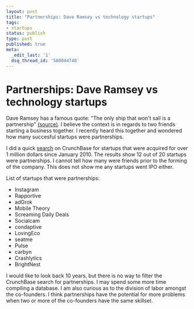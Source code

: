 ```yaml
---
layout: post
title: "Partnerships: Dave Ramsey vs technology startups"
tags:
- startups
status: publish
type: post
published: true
meta:
  _edit_last: '1'
  dsq_thread_id: '580044740'
---
```


# Partnerships: Dave Ramsey vs technology startups

Dave Ramsey has a famous quote: "The only ship that won't sail is a partnership" [(source)](http://www.daveramsey.com/index.cfm?event=askdave/&intContentItemId=123051). I believe the context is in regards to two friends starting a business together. I recently heard this together and wondered how many succesful startups were partnerships.

I did a quick [search](http://www.crunchbase.com/search/advanced/companies/2039685) on CrunchBase for startups that were acquired for over 1 million dollars since January 2010. The results show 12 out of 20 startups were partnerships. I cannot tell how many were friends prior to the forming of the company. This does not show me any startups went IPO either.

List of startups that were partnerships:

 * Instagram
 * Rapportive
 * adGrok
 * Mobile Theory
 * Screaming Daily Deals
 * Socialcam
 * condaptive
 * LovingEco
 * seatme
 * Pulse
 * carbyn
 * Crashlytics
 * BrightNest

I would like to look back 10 years, but there is no way to filter the CrunchBase search for partnerships. I may spend some more time compiling a database. I am also curious as to the division of labor amongst the co-founders. I think partnerships have the potential for more problems when two or more of the co-founders have the same skillset.
